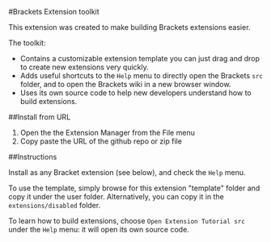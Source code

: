 #Brackets Extension toolkit

This extension was created to make building Brackets extensions easier.

The toolkit:

*	Contains a customizable extension template you can just drag and drop to create new extensions very quickly.
*	Adds useful shortcuts to the `Help` menu to directly open the Brackets `src` folder, and to open the Brackets wiki in a new browser window.
*	Uses its own source code to help new developers understand how to build extensions.

##Install from URL

1. Open the the Extension Manager from the File menu
2. Copy paste the URL of the github repo or zip file


##Instructions

Install as any Bracket extension (see below), and check the `Help` menu.

To use the template, simply browse for this extension "template" folder and copy it under the user folder.
Alternatively, you can copy it in the `extensions/disabled` folder.

To learn how to build extensions, choose `Open Extension Tutorial src` under the `Help` menu: it will open its own source code.


